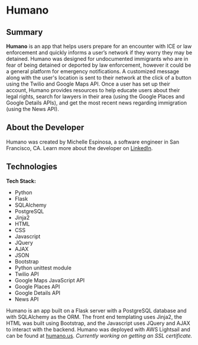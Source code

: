 # Humano

## Summary

**Humano** is an app that helps users prepare for an encounter with ICE or law enforcement and quickly informs a user’s network if they worry they may be detained. Humano was designed for undocumented immigrants who are in fear of being detained or deported by law enforcement, however it could be a general platform for emergency notifications. A customized message along with the user's location is sent to their network at the click of a button using the Twilio and Google Maps API. Once a user has set up their account, Humano provides resources to help educate users about their legal rights,  search for lawyers in their area (using the Google Places and Google Details APIs), and get the most recent news regarding immigration (using the News API).

## About the Developer

Humano was created by Michelle Espinosa, a software engineer in San Francisco, CA. Learn more about the developer on [LinkedIn](https://www.linkedin.com/in/michelle-espinosa/).

## Technologies

**Tech Stack:**

- Python
- Flask
- SQLAlchemy
- PostgreSQL
- Jinja2
- HTML
- CSS
- Javascript
- JQuery
- AJAX
- JSON
- Bootstrap
- Python unittest module
- Twilio API
- Google Maps JavaScript API
- Google Places API
- Google Details API
- News API

Humano is an app built on a Flask server with a PostgreSQL database and with SQLAlchemy as the ORM. The front end templating uses Jinja2, the HTML was built using Bootstrap, and the Javascript uses JQuery and AJAX to interact with the backend. Humano was deployed with AWS Lightsail and can be found at [humano.us](http://humano.us). *Currently working on getting an SSL certificate.*